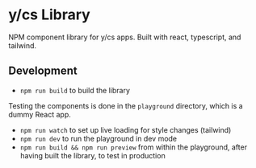 # y/cs Library

NPM component library for y/cs apps. Built with react, typescript, and tailwind.

## Development

- `npm run build` to build the library

Testing the components is done in the `playground` directory, which is a dummy React app.

- `npm run watch` to set up live loading for style changes (tailwind)
- `npm run dev` to run the playground in dev mode
- `npm run build && npm run preview` from within the playground, after having built the library, to test in production
